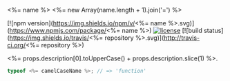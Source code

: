 <%= name %>
<%= new Array(name.length + 1).join('=') %>

[![npm version](https://img.shields.io/npm/v/<%= name %>.svg)](https://www.npmjs.com/package/<%= name %>)
[![license](https://img.shields.io/badge/license-Apache--2.0-303284.svg)](http://www.apache.org/licenses/LICENSE-2.0)
[![build status](https://img.shields.io/travis/<%= repository %>.svg)](http://travis-ci.org/<%= repository %>)

<%= props.description[0].toUpperCase() + props.description.slice(1) %>.

<!-- js
  // The examples below are run as tests.
  var <%= camelCaseName %> = require('./');
-->

```js
typeof <%= camelCaseName %>; // => 'function'
```
